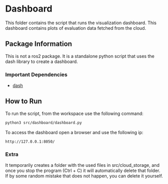# Dashboard

This folder contains the script that runs the visualization dashboard. This dashboard contains plots of evaluation data fetched from the cloud.

## Package Information

This is not a ros2 package. It is a standalone python script that uses the dash library to create a dashboard.

### Important Dependencies

- [dash](https://dash.plotly.com/)


## How to Run

To run the script, from the workspace use the following command:

```sh
python3 src/dashboard/dashboard.py
```

To access the dashboard open a browser and use the following ip:

```
http://127.0.0.1:8050/
```

### Extra

It temporarily creates a folder with the used files in src/cloud_storage, and once you stop the program (Ctrl + C) it will automatically delete that folder. If by some random mistake that does not happen, you can delete it yourself.